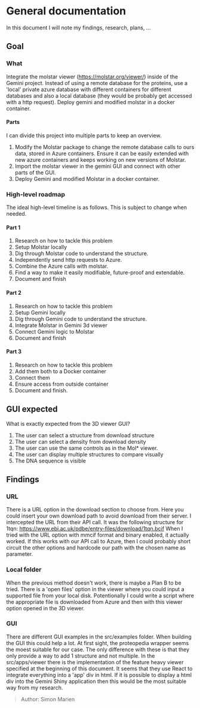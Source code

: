 # General documentation
In this document I will note my findings, research, plans, ... 
## Goal
### What
Integrate the molstar viewer (https://molstar.org/viewer/) inside of the Gemini project. 
Instead of using a remote database for the proteins, use a 'local' private azure database with different containers for different databases and also a local database (they would be probably get accessed with a http request).
Deploy gemini and modified molstar in a docker container.
#### Parts
I can divide this project into multiple parts to keep an overview.
1. Modify the Molstar package to change the remote database calls to ours data, stored in Azure containers. 
Ensure it can be easily extended with new azure containers and keeps working on new versions of Molstar.
2. Import the molstar viewer in the gemini GUI and connect with other parts of the GUI. 
3. Deploy Gemini and modified Molstar in a docker container.

### High-level roadmap
The ideal high-level timeline is as follows. This is subject to change when needed.
#### Part 1
1. Research on how to tackle this problem
2. Setup Molstar locally
3. Dig through Molstar code to understand the structure.
4. Independently send http requests to Azure.
5. Combine the Azure calls with molstar.
6. Find a way to make it easily modifiable, future-proof and extendable.
7. Document and finish
#### Part 2
1. Research on how to tackle this problem
2. Setup Gemini locally
3. Dig through Gemini code to understand the structure.
4. Integrate Molstar in Gemini 3d viewer
5. Connect Gemini logic to Molstar
6. Document and finish
#### Part 3
1. Research on how to tackle this problem
2. Add them both to a Docker container
3. Connect them
4. Ensure access from outside container
5. Document and finish.

## GUI expected
What is exactly expected from the 3D viewer GUI?
1. The user can select a structure from download structure
2. The user can select a density from download density
3. The user can use the same controls as in the Mol* viewer.
4. The user can display multiple structures to compare visually
5. The DNA sequence is visible

## Findings
### URL
There is a URL option in the download section to choose from. 
Here you could insert your own download path to avoid download from their server.
I intercepted the URL from their API call.
It was the following structure for 1tqn: 
https://www.ebi.ac.uk/pdbe/entry-files/download/1tqn.bcif
When I tried with the URL option with mmcif format and binary enabled, it actually worked.
If this works with our API call to Azure, then I could probably short circuit the other options and hardcode our path with the chosen name as parameter.
### Local folder
When the previous method doesn't work, there is maybe a Plan B to be tried.
There is a 'open files' option in the viewer where you could input a supported file from your local disk.
Potentionally I could write a script where the appropriate file is downloaded from Azure and then with this viewer option opened in the 3D viewer.

### GUI
There are different GUI examples in the src/examples folder. 
When building the GUI this could help a lot. 
At first sight, the proteopedia wrapper seems the moest suitable for our case.
The only difference with these is that they only provide a way to add 1 structure and not multiple.
In the src/apps/viewer there is the implementation of the feature heavy viewer specified at the beginning of this document.
It seems that they use React to integrate everything into a 'app' div in html.
If it is possible to display a html div into the Gemini Shiny application then this would be the most suitable way from my research.



> Author: Simon Marien